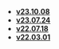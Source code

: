 * [**v23.10.08**](/v23.10.08/ "v23.10.08")
* [**v23.07.24**](/v23.07.24/ "v23.07.24")
* [**v22.07.18**](/v22.07.18/ "v22.07.18")
* [**v22.03.01**](/v22.03.01/ "v22.03.01")